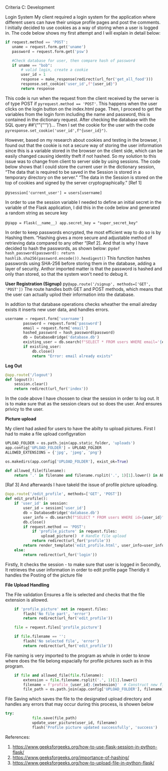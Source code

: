Criteria C: Development

Login System
My client required a login system for the application where different users can have their unique profile pages and post the comments. I initially decided to use cookies as a way of storing when a user is logged in. The code below shows my first attempt and I will explain in detail below:
```py
if request.method == 'POST':
   uname = request.form.get('uname')
   password = request.form.get('psw')

   #Check database for user, then compare hash of password
   if uname == "bob":
       # valid login, create a cookie
       user_id = 1
       response = make_response(redirect(url_for('get_all_food')))
       response.set_cookie('user_id',f"{user_id}")
       return response
```

This code is run when the request from the client received by the server is of type POST if ```pyrequest.method == 'POST'```. This happens when the user clicks on the login button on the index.html page. Then, I proceed to get the variables from the login form including the name and password, this is contained in the dictionary request. After checking the database with the SQL query ##’(“”(“‘“)’)... Then I set the cookie for the user with the code ```pyresponse.set_cookie('user_id',f"{user_id}")```.

However, based on my research about cookies and testing in the browser, I found out that the cookie is not a secure way of storing the user information since this is a variable stored in the browser on the client side, which can be easily changed causing identity theft if not hashed. So my solution to this issue was to change from client to server side by using sessions.  The code below shows that I could store the current user in the dictionary session, “The data that is required to be saved in the Session is stored in a temporary directory on the server.” “The data in the Session is stored on the top of cookies and signed by the server cryptographically.” [Ref 1]


py```session['current_user'] = users[username]```

In order to use the session variable I needed to define an initial secret in the variable of the Flask application, I did this in the code below and generated a random string as secure key 

py```app = Flask(__name__)
app.secret_key = "super_secret_key"```


In order to keep passwords encrypted, the most efficient way to do so is by Hashing them. “Hashing gives a more secure and adjustable method of retrieving data compared to any other “[Ref 2]. And that is why I have decided to hash the passwords, as shown below:
py```def hash_password(password):
    return hashlib.sha256(password.encode()).hexdigest()```
This function hashes passwords using SHA-256 before storing them in the database, adding a layer of security. Anthor imported matter is that the password is hashed and only than stored, so that the system won't need to debug it. 


**User Registration (Signup)**
py```@app.route('/signup', methods=['GET', 'POST'])```
The route handles both GET and POST methods, which means that the user can actually uplod their information into the database. 

In addtion to that database operations checks wheather the email alreday exists it inserts new user data, and handles errors.
```py
username = request.form['username']
        password = request.form['password']
        email = request.form['email']
        hashed_password = hash_password(password)
        db = DatabaseBridge('database.db')
        existing_user = db.search(f"SELECT * FROM users WHERE email='{email}'", False)
        if existing_user:
            db.close()
            return "Error: email already exists"
```
**Log Out**

```py
@app.route('/logout')
def logout():
    session.clear()
    return redirect(url_for('index'))
```
In the code above I have chossen to clear the session in order to log out. It is to make sure that as the session clears out so does the user. And ensures privicy to the user. 

**Picture upload**

My client had asked for users to have the abilty to upload pictures. 
First I had to make a file upload configyration
```py
UPLOAD_FOLDER = os.path.join(app.static_folder, 'uploads')
app.config['UPLOAD_FOLDER'] = UPLOAD_FOLDER
ALLOWED_EXTENSIONS = {'jpg', 'jpeg', 'png'}

os.makedirs(app.config['UPLOAD_FOLDER'], exist_ok=True)

def allowed_file(filename):
    return '.' in filename and filename.rsplit('.', 1)[1].lower() in ALLOWED_EXTENSIONS
```
[Raf 3]
And afterwards I have takeld the issue of profile picture uploading. 

```py
@app.route('/edit_profile', methods=['GET', 'POST'])
def edit_profile():
    if 'user_id' in session:
        user_id = session['user_id']
        db = DatabaseBridge('database.db')
        user_info = db.search(f"SELECT * FROM users WHERE id={user_id}", False)
        db.close()
        if request.method == 'POST':
            if 'profile_picture' in request.files:
                upload_picture()  # Handle file upload
            return redirect(url_for('profile'))
        return render_template('edit_profile.html', user_info=user_info, user_id=user_id)
    else:
        return redirect(url_for('login'))
```
Firstly, It checks the session - to make sure that user is logged in 
Secondly, It retrieves the user information in order to edit profile page
Theridly it handles the Posting of the picture file


**File Upload Handling**

The File validation Ensures a file is selected and checks that the file extension is allowed.

```py
    if 'profile_picture' not in request.files:
        flash('No file part', 'error')
        return redirect(url_for('edit_profile'))

    file = request.files['profile_picture']

    if file.filename == '':
        flash('No selected file', 'error')
        return redirect(url_for('edit_profile'))
```

File naming is very imported to the program as whole in order to know where does the file belong espacially for profile pictures such as in this program. 

```py
    if file and allowed_file(file.filename):
        extension = file.filename.rsplit('.', 1)[1].lower()
        filename = f'profile_{user_id}.{extension}'  # Construct new filename
        file_path = os.path.join(app.config['UPLOAD_FOLDER'], filename)
```
File Saving which saves the file to the designated upload directory and handles any errors that may occur during this process, is showen below

```py
try:
            file.save(file_path)
            update_user_picture(user_id, filename)
            flash('Profile picture updated successfully', 'success')
```













References:
1. https://www.geeksforgeeks.org/how-to-use-flask-session-in-python-flask/
2. https://www.geeksforgeeks.org/importance-of-hashing/
3. https://www.geeksforgeeks.org/how-to-upload-file-in-python-flask/



